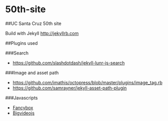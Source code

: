 50th-site
=========

##UC Santa Cruz 50th site

Build with Jekyll
http://jekyllrb.com

##Plugins used

###Search
  * https://github.com/slashdotdash/jekyll-lunr-js-search

###Image and asset path
  * https://github.com/imathis/octopress/blob/master/plugins/image_tag.rb
  * https://github.com/samrayner/jekyll-asset-path-plugin

###Javascripts
  * [Fancybox](http://fancybox.net)
  * [Bigvideojs](http://dfcb.github.io/BigVideo.js/)
